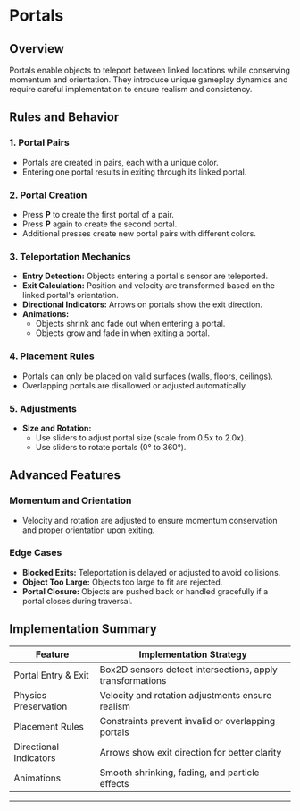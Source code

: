 # Portals

## Overview

Portals enable objects to teleport between linked locations while conserving momentum and orientation. They introduce unique gameplay dynamics and require careful implementation to ensure realism and consistency.

## Rules and Behavior

### 1. **Portal Pairs**
- Portals are created in pairs, each with a unique color.
- Entering one portal results in exiting through its linked portal.

### 2. **Portal Creation**
- Press **P** to create the first portal of a pair.
- Press **P** again to create the second portal.
- Additional presses create new portal pairs with different colors.

### 3. **Teleportation Mechanics**
- **Entry Detection:** Objects entering a portal's sensor are teleported.
- **Exit Calculation:** Position and velocity are transformed based on the linked portal's orientation.
- **Directional Indicators:** Arrows on portals show the exit direction.
- **Animations:**
  - Objects shrink and fade out when entering a portal.
  - Objects grow and fade in when exiting a portal.

### 4. **Placement Rules**
- Portals can only be placed on valid surfaces (walls, floors, ceilings).
- Overlapping portals are disallowed or adjusted automatically.

### 5. **Adjustments**
- **Size and Rotation:**
  - Use sliders to adjust portal size (scale from 0.5x to 2.0x).
  - Use sliders to rotate portals (0° to 360°).

## Advanced Features

### Momentum and Orientation
- Velocity and rotation are adjusted to ensure momentum conservation and proper orientation upon exiting.

### Edge Cases
- **Blocked Exits:** Teleportation is delayed or adjusted to avoid collisions.
- **Object Too Large:** Objects too large to fit are rejected.
- **Portal Closure:** Objects are pushed back or handled gracefully if a portal closes during traversal.

## Implementation Summary

| Feature              | Implementation Strategy                              |
|----------------------|----------------------------------------------------|
| Portal Entry & Exit  | Box2D sensors detect intersections, apply transformations |
| Physics Preservation | Velocity and rotation adjustments ensure realism   |
| Placement Rules      | Constraints prevent invalid or overlapping portals |
| Directional Indicators | Arrows show exit direction for better clarity    |
| Animations           | Smooth shrinking, fading, and particle effects     |

---
